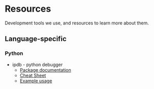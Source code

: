 # Resources

Development tools we use, and resources to learn more about them.

## Language-specific

### Python

- ipdb - python debugger
  - [Package documentation](https://pypi.python.org/pypi/ipdb)
  - [Cheat Sheet](https://pythonadventures.wordpress.com/2011/04/24/debugging-in-python/)
  - [Example usage](http://iqbalnaved.wordpress.com/2013/10/17/how-to-debug-in-ipython-using-ipdb/)
